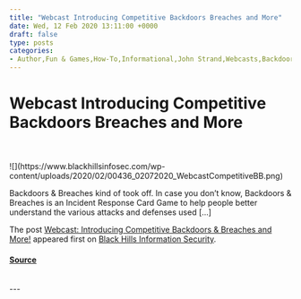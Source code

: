 ```yaml
---
title: "Webcast Introducing Competitive Backdoors Breaches and More"
date: Wed, 12 Feb 2020 13:11:00 +0000
draft: false
type: posts
categories: 
- Author,Fun & Games,How-To,Informational,John Strand,Webcasts,Backdoors & Breaches,john strand
---
```

# Webcast Introducing Competitive Backdoors Breaches and More

<br/>

<br/>
![](https://www.blackhillsinfosec.com/wp-content/uploads/2020/02/00436_02072020_WebcastCompetitiveBB.png)

Backdoors & Breaches kind of took off. In case you don’t know, Backdoors & Breaches is an Incident Response Card Game to help people better understand the various attacks and defenses used \[…\]

The post [Webcast: Introducing Competitive Backdoors & Breaches and More!](https://www.blackhillsinfosec.com/webcast-introducing-competitive-backdoors-breaches-and-more/) appeared first on [Black Hills Information Security](https://www.blackhillsinfosec.com).

#### [Source](https://www.blackhillsinfosec.com/webcast-introducing-competitive-backdoors-breaches-and-more/)

<br/>
---

